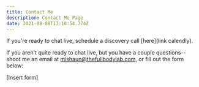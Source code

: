 ```yaml
---
title: Contact Me
description: Contact Me Page
date: 2021-08-08T17:10:54.774Z
---
```

If you're ready to chat live, schedule a discovery call \[here](link calendly).

If you aren't quite ready to chat live, but you have a couple questions--shoot me an email at mishaun@thefullbodylab.com, or fill out the form below:

\[Insert form]